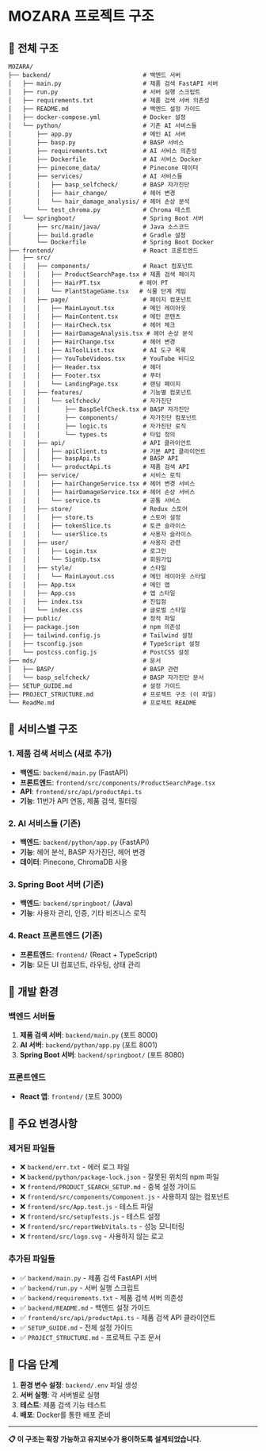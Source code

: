 # MOZARA 프로젝트 구조

## 📁 전체 구조

```
MOZARA/
├── backend/                          # 백엔드 서버
│   ├── main.py                       # 제품 검색 FastAPI 서버
│   ├── run.py                        # 서버 실행 스크립트
│   ├── requirements.txt              # 제품 검색 서버 의존성
│   ├── README.md                     # 백엔드 설정 가이드
│   ├── docker-compose.yml            # Docker 설정
│   └── python/                       # 기존 AI 서비스들
│       ├── app.py                    # 메인 AI 서버
│       ├── basp.py                   # BASP 서비스
│       ├── requirements.txt          # AI 서비스 의존성
│       ├── Dockerfile                # AI 서비스 Docker
│       ├── pinecone_data/            # Pinecone 데이터
│       ├── services/                 # AI 서비스들
│       │   ├── basp_selfcheck/       # BASP 자가진단
│       │   ├── hair_change/          # 헤어 변경
│       │   └── hair_damage_analysis/ # 헤어 손상 분석
│       └── test_chroma.py            # Chroma 테스트
│   └── springboot/                   # Spring Boot 서버
│       ├── src/main/java/            # Java 소스코드
│       ├── build.gradle              # Gradle 설정
│       └── Dockerfile                # Spring Boot Docker
├── frontend/                         # React 프론트엔드
│   ├── src/
│   │   ├── components/               # React 컴포넌트
│   │   │   ├── ProductSearchPage.tsx # 제품 검색 페이지
│   │   │   ├── HairPT.tsx           # 헤어 PT
│   │   │   └── PlantStageGame.tsx   # 식물 단계 게임
│   │   ├── page/                     # 페이지 컴포넌트
│   │   │   ├── MainLayout.tsx        # 메인 레이아웃
│   │   │   ├── MainContent.tsx       # 메인 콘텐츠
│   │   │   ├── HairCheck.tsx         # 헤어 체크
│   │   │   ├── HairDamageAnalysis.tsx # 헤어 손상 분석
│   │   │   ├── HairChange.tsx        # 헤어 변경
│   │   │   ├── AiToolList.tsx        # AI 도구 목록
│   │   │   ├── YouTubeVideos.tsx     # YouTube 비디오
│   │   │   ├── Header.tsx            # 헤더
│   │   │   ├── Footer.tsx            # 푸터
│   │   │   └── LandingPage.tsx       # 랜딩 페이지
│   │   ├── features/                 # 기능별 컴포넌트
│   │   │   └── selfcheck/            # 자가진단
│   │   │       ├── BaspSelfCheck.tsx # BASP 자가진단
│   │   │       ├── components/       # 자가진단 컴포넌트
│   │   │       ├── logic.ts          # 자가진단 로직
│   │   │       └── types.ts          # 타입 정의
│   │   ├── api/                      # API 클라이언트
│   │   │   ├── apiClient.ts          # 기본 API 클라이언트
│   │   │   ├── baspApi.ts            # BASP API
│   │   │   └── productApi.ts         # 제품 검색 API
│   │   ├── service/                  # 서비스 로직
│   │   │   ├── hairChangeService.tsx # 헤어 변경 서비스
│   │   │   ├── hairDamageService.tsx # 헤어 손상 서비스
│   │   │   └── service.ts            # 공통 서비스
│   │   ├── store/                    # Redux 스토어
│   │   │   ├── store.ts              # 스토어 설정
│   │   │   ├── tokenSlice.ts         # 토큰 슬라이스
│   │   │   └── userSlice.ts          # 사용자 슬라이스
│   │   ├── user/                     # 사용자 관련
│   │   │   ├── Login.tsx             # 로그인
│   │   │   └── SignUp.tsx            # 회원가입
│   │   ├── style/                    # 스타일
│   │   │   └── MainLayout.css        # 메인 레이아웃 스타일
│   │   ├── App.tsx                   # 메인 앱
│   │   ├── App.css                   # 앱 스타일
│   │   ├── index.tsx                 # 진입점
│   │   └── index.css                 # 글로벌 스타일
│   ├── public/                       # 정적 파일
│   ├── package.json                  # npm 의존성
│   ├── tailwind.config.js            # Tailwind 설정
│   ├── tsconfig.json                 # TypeScript 설정
│   └── postcss.config.js             # PostCSS 설정
├── mds/                              # 문서
│   ├── BASP/                         # BASP 관련
│   └── basp_selfcheck/               # BASP 자가진단 문서
├── SETUP_GUIDE.md                    # 설정 가이드
├── PROJECT_STRUCTURE.md              # 프로젝트 구조 (이 파일)
└── ReadMe.md                         # 프로젝트 README
```

## 🚀 서비스별 구조

### 1. 제품 검색 서비스 (새로 추가)
- **백엔드**: `backend/main.py` (FastAPI)
- **프론트엔드**: `frontend/src/components/ProductSearchPage.tsx`
- **API**: `frontend/src/api/productApi.ts`
- **기능**: 11번가 API 연동, 제품 검색, 필터링

### 2. AI 서비스들 (기존)
- **백엔드**: `backend/python/app.py` (FastAPI)
- **기능**: 헤어 분석, BASP 자가진단, 헤어 변경
- **데이터**: Pinecone, ChromaDB 사용

### 3. Spring Boot 서버 (기존)
- **백엔드**: `backend/springboot/` (Java)
- **기능**: 사용자 관리, 인증, 기타 비즈니스 로직

### 4. React 프론트엔드 (기존)
- **프론트엔드**: `frontend/` (React + TypeScript)
- **기능**: 모든 UI 컴포넌트, 라우팅, 상태 관리

## 🔧 개발 환경

### 백엔드 서버들
1. **제품 검색 서버**: `backend/main.py` (포트 8000)
2. **AI 서버**: `backend/python/app.py` (포트 8001)
3. **Spring Boot 서버**: `backend/springboot/` (포트 8080)

### 프론트엔드
- **React 앱**: `frontend/` (포트 3000)

## 📝 주요 변경사항

### 제거된 파일들
- ❌ `backend/err.txt` - 에러 로그 파일
- ❌ `backend/python/package-lock.json` - 잘못된 위치의 npm 파일
- ❌ `frontend/PRODUCT_SEARCH_SETUP.md` - 중복 설정 가이드
- ❌ `frontend/src/components/Component.js` - 사용하지 않는 컴포넌트
- ❌ `frontend/src/App.test.js` - 테스트 파일
- ❌ `frontend/src/setupTests.js` - 테스트 설정
- ❌ `frontend/src/reportWebVitals.ts` - 성능 모니터링
- ❌ `frontend/src/logo.svg` - 사용하지 않는 로고

### 추가된 파일들
- ✅ `backend/main.py` - 제품 검색 FastAPI 서버
- ✅ `backend/run.py` - 서버 실행 스크립트
- ✅ `backend/requirements.txt` - 제품 검색 서버 의존성
- ✅ `backend/README.md` - 백엔드 설정 가이드
- ✅ `frontend/src/api/productApi.ts` - 제품 검색 API 클라이언트
- ✅ `SETUP_GUIDE.md` - 전체 설정 가이드
- ✅ `PROJECT_STRUCTURE.md` - 프로젝트 구조 문서

## 🎯 다음 단계

1. **환경 변수 설정**: `backend/.env` 파일 생성
2. **서버 실행**: 각 서버별로 실행
3. **테스트**: 제품 검색 기능 테스트
4. **배포**: Docker를 통한 배포 준비

---

**📋 이 구조는 확장 가능하고 유지보수가 용이하도록 설계되었습니다.**
